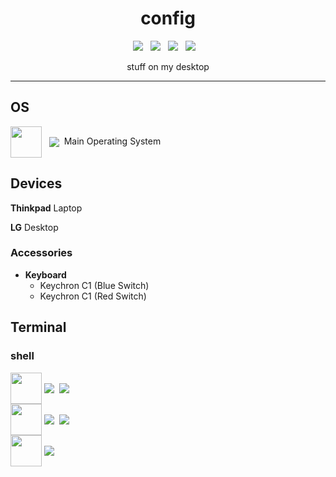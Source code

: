 <h1 align="center">
config
</h1>
<p align="center">
<img src="https://img.shields.io/badge/Windows%20Terminal-%234D4D4D.svg?style=for-the-badge&logo=windows-terminal&logoColor=white">&nbsp;&nbsp;&nbsp;<img src="https://img.shields.io/badge/markdown-%23000000.svg?style=for-the-badge&logo=markdown&logoColor=white">&nbsp;&nbsp;&nbsp;<img src="https://img.shields.io/badge/Windows-0078D6?style=for-the-badge&logo=windows&logoColor=white">&nbsp;&nbsp;&nbsp;<img src="https://img.shields.io/badge/Google%20Chrome-DD5144?style=for-the-badge&logo=GoogleChrome&logoColor=white">&nbsp;&nbsp;&nbsp;
</p>
<p align="center">stuff on my desktop</p>

---

## OS
<img src="https://upload.wikimedia.org/wikipedia/commons/thumb/5/5f/Windows_logo_-_2012.svg/2048px-Windows_logo_-_2012.svg.png" height="50px" width="50px" valign="middle">&nbsp;&nbsp;&nbsp;<img src="https://img.shields.io/badge/-Windows 10-blue" valign="middle">&nbsp;&nbsp;Main Operating System

## Devices
**Thinkpad** Laptop

**LG** Desktop
### Accessories
+ **Keyboard**
  - Keychron C1 (Blue Switch)
  - Keychron C1 (Red Switch)
## Terminal
### shell
<img src="https://devblogs.microsoft.com/powershell/wp-content/uploads/sites/30/2018/09/Powershell_256.png" height="50px" width="50px" valign="middle"> <img src="https://img.shields.io/badge/win pwsh-main-375BD2" valign="middle">&nbsp;&nbsp;<img src="https://img.shields.io/badge/oh my posh-1c2133" valign="middle">
<br>
<img src="https://upload.wikimedia.org/wikipedia/commons/a/af/PowerShell_Core_6.0_icon.png" height="50px" width="50px" valign="middle"> <img src="https://img.shields.io/badge/pwsh-sub-29334C" valign="middle">&nbsp;&nbsp;<img src="https://img.shields.io/badge/oh my posh-1c2133" valign="middle">
<br>
<img src="https://upload.wikimedia.org/wikipedia/en/e/ef/Command_prompt_icon_%28windows%29.png" height="50px" width="50px" valign="middle"> <img src="https://img.shields.io/badge/cmd prompt-not used-242424" valign="middle">
